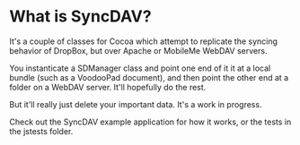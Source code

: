 What is SyncDAV?
================

It's a couple of classes for Cocoa which attempt to replicate the syncing behavior of DropBox, but over Apache or MobileMe WebDAV servers.

You instanticate a SDManager class and point one end of it it at a local bundle (such as a VoodooPad document), and then point the other end at a folder on a WebDAV server.  It'll hopefully do the rest.

But it'll really just delete your important data.  It's a work in progress.

Check out the SyncDAV example application for how it works, or the tests in the jstests folder.